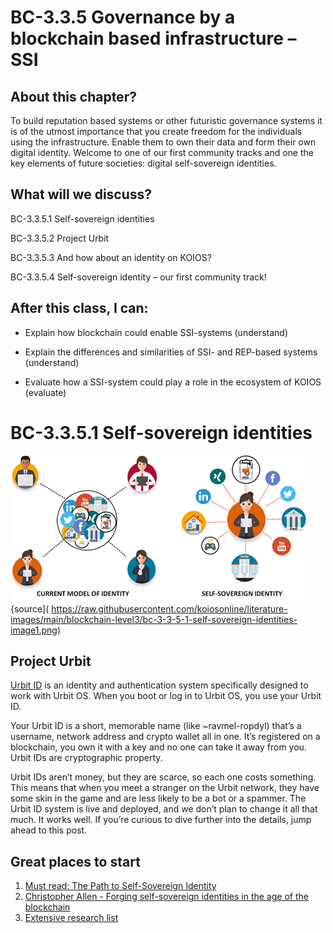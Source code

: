 # BC-3.3.5 Governance by a blockchain based infrastructure – SSI


## About this chapter?
To build reputation based systems or other futuristic governance systems it is of the utmost importance that you create freedom for the individuals using the infrastructure. Enable them to own their data and form their own digital identity. Welcome to one of our first community tracks and one the key elements of future societies: digital self-sovereign identities. 

## What will we discuss? 

BC-3.3.5.1 Self-sovereign identities 

BC-3.3.5.2 Project Urbit

BC-3.3.5.3 And how about an identity on KOIOS?

BC-3.3.5.4 Self-sovereign identity – our first community track! 


## After this class, I can:

* Explain how blockchain could enable SSI-systems (understand)

* Explain the differences and similarities of SSI- and REP-based systems (understand) 

* Evaluate how a SSI-system could play a role in the ecosystem of KOIOS (evaluate)


# BC-3.3.5.1 Self-sovereign identities 


![Source]( https://raw.githubusercontent.com/koiosonline/literature-images/main/blockchain-level3/bc-3-3-5-1-self-sovereign-identities-image1.png)
{source]( https://raw.githubusercontent.com/koiosonline/literature-images/main/blockchain-level3/bc-3-3-5-1-self-sovereign-identities-image1.png)

 
## Project Urbit

[Urbit ID]( https://urbit.org/understanding-urbit/
) is an identity and authentication system specifically designed to work with Urbit OS. When you boot or log in to Urbit OS, you use your Urbit ID.

Your Urbit ID is a short, memorable name (like ~ravmel-ropdyl) that’s a username, network address and crypto wallet all in one. It’s registered on a blockchain, you own it with a key and no one can take it away from you. Urbit IDs are cryptographic property.

Urbit IDs aren’t money, but they are scarce, so each one costs something. This means that when you meet a stranger on the Urbit network, they have some skin in the game and are less likely to be a bot or a spammer.
The Urbit ID system is live and deployed, and we don’t plan to change it all that much. It works well. If you’re curious to dive further into the details, jump ahead to this post.

## Great places to start
1.	[Must read: The Path to Self-Sovereign Identity]()
2.	[Christopher Allen - Forging self-sovereign identities in the age of the blockchain](https://www.youtube.com/watch?v=p7pJq5knDTY)
3.	[Extensive research list](https://www.koios.online/ssi)

 
